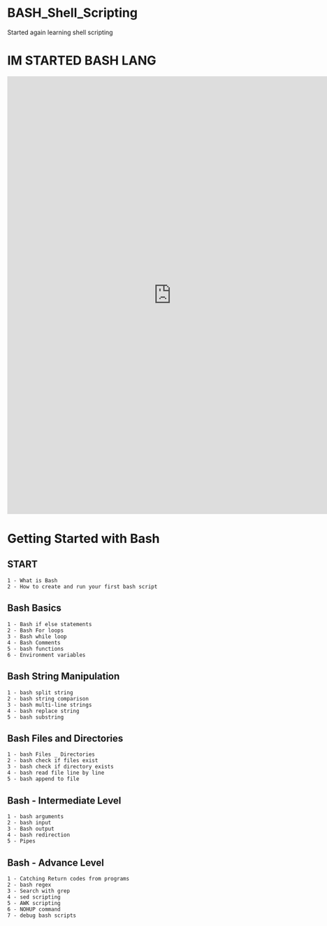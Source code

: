 # BASH_Shell_Scripting
Started again learning shell scripting

# IM STARTED BASH LANG


<iframe src='https://www.xmind.app/embed/WwtB/' width='750' height='1000' frameborder='0' scrolling='no' allowfullscreen="true"></iframe>
  
# Getting Started with Bash

## START
```
1 - What is Bash
2 - How to create and run your first bash script
```

## Bash Basics
```
1 - Bash if else statements
2 - Bash For loops
3 - Bash while loop
4 - Bash Comments
5 - bash functions
6 - Environment variables
```

## Bash String Manipulation
```
1 - bash split string
2 - bash string comparison
3 - bash multi-line strings
4 - bash replace string
5 - bash substring
```

## Bash Files and Directories
```
1 - bash Files _ Directories
2 - bash check if files exist
3 - bash check if directory exists
4 - bash read file line by line
5 - bash append to file
```

## Bash - Intermediate Level
```
1 - bash arguments
2 - bash input
3 - Bash output
4 - bash redirection
5 - Pipes
```

## Bash - Advance Level
```
1 - Catching Return codes from programs
2 - bash regex
3 - Search with grep
4 - sed scripting
5 - AWK scripting
6 - NOHUP command
7 - debug bash scripts
```

